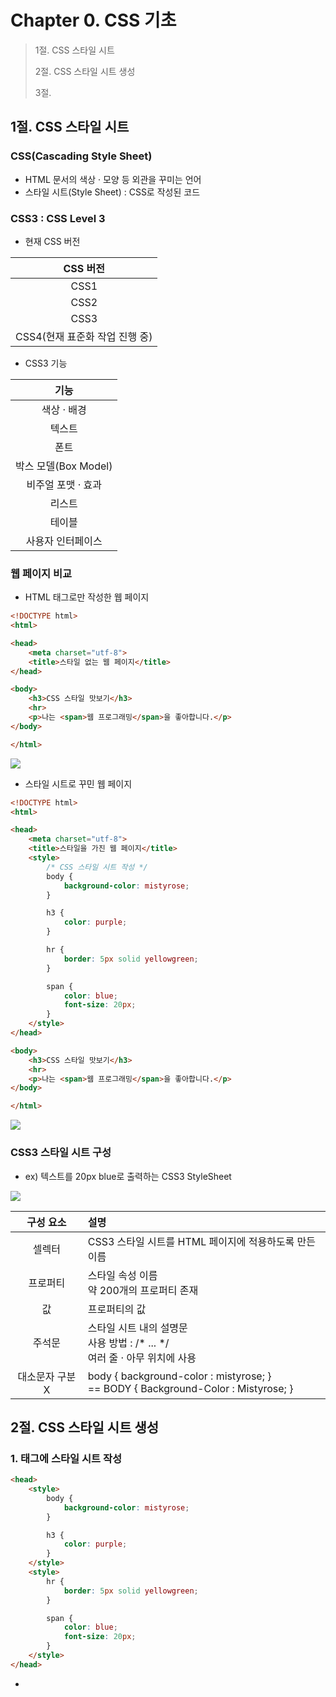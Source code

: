 # Chapter 0. CSS 기초

> 
> 1절. CSS 스타일 시트
>
> 2절. CSS 스타일 시트 생성
>
> 3절. 


## 1절. CSS 스타일 시트

### CSS(Cascading Style Sheet)

- HTML 문서의 색상 · 모양 등 외관을 꾸미는 언어
- 스타일 시트(Style Sheet) : CSS로 작성된 코드

### CSS3 : CSS Level 3

- 현재 CSS 버전

|CSS 버전|
|:---:|
|CSS1|
|CSS2|
|CSS3|
|CSS4(현재 표준화 작업 진행 중)|

- CSS3 기능

|기능|
|:---:|
| 색상 · 배경|
|텍스트|
|폰트|
|박스 모델(Box Model)|
|비주얼 포맷 · 효과|
|리스트|
|테이블|
|사용자 인터페이스|

### 웹 페이지 비교

- HTML 태그로만 작성한 웹 페이지

```HTML
<!DOCTYPE html>
<html>

<head>
    <meta charset="utf-8">
    <title>스타일 없는 웹 페이지</title>
</head>

<body>
    <h3>CSS 스타일 맛보기</h3>
    <hr>
    <p>나는 <span>웹 프로그래밍</span>을 좋아합니다.</p>
</body>

</html>
```

<img src="https://github.com/BangYunseo/TIL/tree/main/Language/Web/CSS/Image/ch00/ch00-01-HtmlWeb.PNG" width="auto"/>

- 스타일 시트로 꾸민 웹 페이지

```HTML
<!DOCTYPE html>
<html>

<head>
    <meta charset="utf-8">
    <title>스타일을 가진 웹 페이지</title>
    <style>
        /* CSS 스타일 시트 작성 */
        body {
            background-color: mistyrose;
        }

        h3 {
            color: purple;
        }

        hr {
            border: 5px solid yellowgreen;
        }

        span {
            color: blue;
            font-size: 20px;
        }
    </style>
</head>

<body>
    <h3>CSS 스타일 맛보기</h3>
    <hr>
    <p>나는 <span>웹 프로그래밍</span>을 좋아합니다.</p>
</body>

</html>
```

<img src="https://github.com/BangYunseo/TIL/tree/main/Language/Web/CSS/Image/ch00/ch00-02-StyleSheetWeb.PNG" width="auto"/>

### CSS3 스타일 시트 구성

- ex) <span> 텍스트를 20px blue로 출력하는 CSS3 StyleSheet

<img src="https://github.com/BangYunseo/TIL/tree/main/Language/Web/CSS/Image/ch00/ch00-03-StyleSheet.PNG" width="auto"/>

|구성 요소|설명|
|:---:|:---|
|셀렉터|CSS3 스타일 시트를 HTML 페이지에 적용하도록 만든 이름|
|프로퍼티|스타일 속성 이름<br>약 200개의 프로퍼티 존재|
|값|프로퍼티의 값|
|주석문|스타일 시트 내의 설명문<br>사용 방법 : /* ... */<br>여러 줄 · 아무 위치에 사용|
|대소문자 구분 X|body { background-color : mistyrose; } <br>== BODY { Background-Color : Mistyrose; }|

## 2절. CSS 스타일 시트 생성

### 1. <style></style> 태그에 스타일 시트 작성

```HTML
<head>
    <style>
        body {
            background-color: mistyrose;
        }

        h3 {
            color: purple;
        }
    </style>
    <style>
        hr {
            border: 5px solid yellowgreen;
        }

        span {
            color: blue;
            font-size: 20px;
        }
    </style>
</head>
```

- <style> 태그
  - <head> 태그 내에서만 사용 가능
  - 여러 번 작성 가능 : 스타일 시트들이 합쳐 사용
  - 스타일 시트는 웹 페이지 전체 적용


### 2. style 속성에 스타일 시트 작성
  
### 3. 스타일 시트를 별도 파일로 작성 : <link> 태그 · @import로 불러 사용
